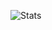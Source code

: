 ![Stats](https://github-readme-stats.vercel.app/api/wakatime?username=vihanvt&custom_title=Stats&theme=dark)
